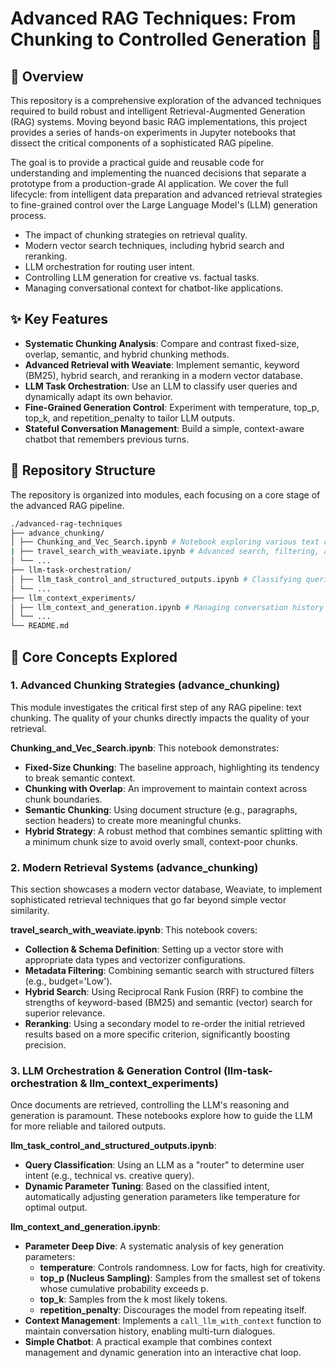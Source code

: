 # Advanced RAG Techniques: From Chunking to Controlled Generation 🚀

## 📜 Overview

This repository is a comprehensive exploration of the advanced techniques required to build robust and intelligent Retrieval-Augmented Generation (RAG) systems. Moving beyond basic RAG implementations, this project provides a series of hands-on experiments in Jupyter notebooks that dissect the critical components of a sophisticated RAG pipeline.

The goal is to provide a practical guide and reusable code for understanding and implementing the nuanced decisions that separate a prototype from a production-grade AI application. We cover the full lifecycle: from intelligent data preparation and advanced retrieval strategies to fine-grained control over the Large Language Model's (LLM) generation process.

- The impact of chunking strategies on retrieval quality.
- Modern vector search techniques, including hybrid search and reranking.
- LLM orchestration for routing user intent.
- Controlling LLM generation for creative vs. factual tasks.
- Managing conversational context for chatbot-like applications.

## ✨ Key Features

- **Systematic Chunking Analysis**: Compare and contrast fixed-size, overlap, semantic, and hybrid chunking methods.
- **Advanced Retrieval with Weaviate**: Implement semantic, keyword (BM25), hybrid search, and reranking in a modern vector database.
- **LLM Task Orchestration**: Use an LLM to classify user queries and dynamically adapt its own behavior.
- **Fine-Grained Generation Control**: Experiment with temperature, top_p, top_k, and repetition_penalty to tailor LLM outputs.
- **Stateful Conversation Management**: Build a simple, context-aware chatbot that remembers previous turns.

## 📂 Repository Structure

The repository is organized into modules, each focusing on a core stage of the advanced RAG pipeline.

```bash
./advanced-rag-techniques
├── advance_chunking/
│ ├── Chunking_and_Vec_Search.ipynb # Notebook exploring various text chunking strategies.
| ├── travel_search_with_weaviate.ipynb # Advanced search, filtering, and reranking.
│ └── ...
├── llm-task-orchestration/
│ ├── llm_task_control_and_structured_outputs.ipynb # Classifying queries and tuning parameters.
│ └── ...
├── llm_context_experiments/
│ ├── llm_context_and_generation.ipynb # Managing conversation history and generation parameters.
│ └── ...
└── README.md
```


## 🔬 Core Concepts Explored

### 1. Advanced Chunking Strategies (advance_chunking)

This module investigates the critical first step of any RAG pipeline: text chunking. The quality of your chunks directly impacts the quality of your retrieval.

**Chunking_and_Vec_Search.ipynb**: This notebook demonstrates:
- **Fixed-Size Chunking**: The baseline approach, highlighting its tendency to break semantic context.
- **Chunking with Overlap**: An improvement to maintain context across chunk boundaries.
- **Semantic Chunking**: Using document structure (e.g., paragraphs, section headers) to create more meaningful chunks.
- **Hybrid Strategy**: A robust method that combines semantic splitting with a minimum chunk size to avoid overly small, context-poor chunks.

### 2. Modern Retrieval Systems (advance_chunking)

This section showcases a modern vector database, Weaviate, to implement sophisticated retrieval techniques that go far beyond simple vector similarity.

**travel_search_with_weaviate.ipynb**: This notebook covers:
- **Collection & Schema Definition**: Setting up a vector store with appropriate data types and vectorizer configurations.
- **Metadata Filtering**: Combining semantic search with structured filters (e.g., budget='Low').
- **Hybrid Search**: Using Reciprocal Rank Fusion (RRF) to combine the strengths of keyword-based (BM25) and semantic (vector) search for superior relevance.
- **Reranking**: Using a secondary model to re-order the initial retrieved results based on a more specific criterion, significantly boosting precision.

### 3. LLM Orchestration & Generation Control (llm-task-orchestration & llm_context_experiments)

Once documents are retrieved, controlling the LLM's reasoning and generation is paramount. These notebooks explore how to guide the LLM for more reliable and tailored outputs.

**llm_task_control_and_structured_outputs.ipynb**:
- **Query Classification**: Using an LLM as a "router" to determine user intent (e.g., technical vs. creative query).
- **Dynamic Parameter Tuning**: Based on the classified intent, automatically adjusting generation parameters like temperature for optimal output.

**llm_context_and_generation.ipynb**:
- **Parameter Deep Dive**: A systematic analysis of key generation parameters:
  - **temperature**: Controls randomness. Low for facts, high for creativity.
  - **top_p (Nucleus Sampling)**: Samples from the smallest set of tokens whose cumulative probability exceeds p.
  - **top_k**: Samples from the k most likely tokens.
  - **repetition_penalty**: Discourages the model from repeating itself.
- **Context Management**: Implements a `call_llm_with_context` function to maintain conversation history, enabling multi-turn dialogues.
- **Simple Chatbot**: A practical example that combines context management and dynamic generation into an interactive chat loop.
